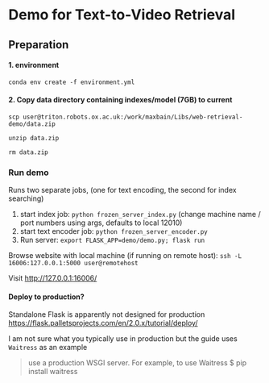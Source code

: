 # Demo for Text-to-Video Retrieval

## Preparation

#### 1. environment

    conda env create -f environment.yml

#### 2. Copy data directory containing indexes/model (7GB) to current 
    scp user@triton.robots.ox.ac.uk:/work/maxbain/Libs/web-retrieval-demo/data.zip
    
    unzip data.zip
    
    rm data.zip

### Run demo

Runs two separate jobs, (one for text encoding, the second for index searching)
1. start index job: `python frozen_server_index.py` (change machine name / port numbers using args, defaults to local 12010)
2. start text encoder job: `python frozen_server_encoder.py`
3. Run server: `export FLASK_APP=demo/demo.py; flask run`

Browse website with local machine (if running on remote host):
`ssh -L 16006:127.0.0.1:5000 user@remotehost`

Visit http://127.0.0.1:16006/


#### Deploy to production?

Standalone Flask is apparently not designed for production https://flask.palletsprojects.com/en/2.0.x/tutorial/deploy/

I am not sure what you typically use in production but the guide uses `Waitress` as an example
>use a production WSGI server. For example, to use Waitress
>$ pip install waitress





